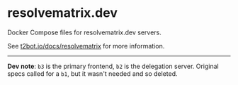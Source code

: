 # resolvematrix.dev

Docker Compose files for resolvematrix.dev servers.

See [t2bot.io/docs/resolvematrix](https://t2bot.io/docs/resolvematrix) for more information.

---

**Dev note**: `b3` is the primary frontend, `b2` is the delegation server. Original specs called for a `b1`, but it wasn't needed and so deleted.
